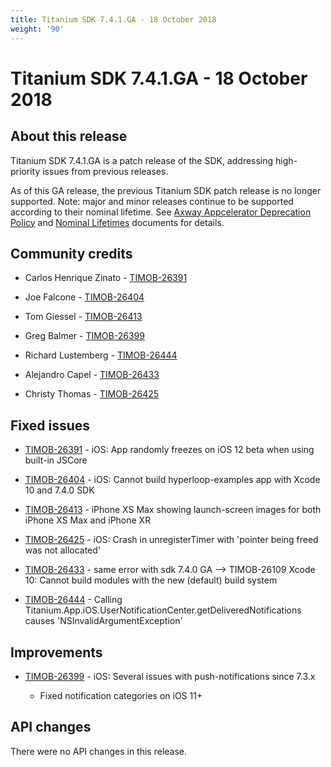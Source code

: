 ```yaml
---
title: Titanium SDK 7.4.1.GA - 18 October 2018
weight: '90'
---
```


# Titanium SDK 7.4.1.GA - 18 October 2018

## About this release

Titanium SDK 7.4.1.GA is a patch release of the SDK, addressing high-priority issues from previous releases.

As of this GA release, the previous Titanium SDK patch release is no longer supported. Note: major and minor releases continue to be supported according to their nominal lifetime. See [Axway Appcelerator Deprecation Policy](/guide/AMPLIFY_Appcelerator_Services_Overview/Axway_Appcelerator_Deprecation_Policy/) and [Nominal Lifetimes](/guide/AMPLIFY_Appcelerator_Services_Overview/Axway_Appcelerator_Product_Lifecycle/#nominal-lifetimes) documents for details.

## Community credits

* Carlos Henrique Zinato - [TIMOB-26391](https://jira.appcelerator.org/browse/TIMOB-26391)

* Joe Falcone - [TIMOB-26404](https://jira.appcelerator.org/browse/TIMOB-26404)

* Tom Giessel - [TIMOB-26413](https://jira.appcelerator.org/browse/TIMOB-26413)

* Greg Balmer - [TIMOB-26399](https://jira.appcelerator.org/browse/TIMOB-26399)

* Richard Lustemberg - [TIMOB-26444](https://jira.appcelerator.org/browse/TIMOB-26444)

* Alejandro Capel - [TIMOB-26433](https://jira.appcelerator.org/browse/TIMOB-26433)

* Christy Thomas - [TIMOB-26425](https://jira.appcelerator.org/browse/TIMOB-26425)

## Fixed issues

* [TIMOB-26391](https://jira.appcelerator.org/browse/TIMOB-26391) - iOS: App randomly freezes on iOS 12 beta when using built-in JSCore

* [TIMOB-26404](https://jira.appcelerator.org/browse/TIMOB-26404) - iOS: Cannot build hyperloop-examples app with Xcode 10 and 7.4.0 SDK

* [TIMOB-26413](https://jira.appcelerator.org/browse/TIMOB-26413) - iPhone XS Max showing launch-screen images for both iPhone XS Max and iPhone XR

* [TIMOB-26425](https://jira.appcelerator.org/browse/TIMOB-26425) - iOS: Crash in unregisterTimer with 'pointer being freed was not allocated'

* [TIMOB-26433](https://jira.appcelerator.org/browse/TIMOB-26433) - same error with sdk 7.4.0 GA --> TIMOB-26109 Xcode 10: Cannot build modules with the new (default) build system

* [TIMOB-26444](https://jira.appcelerator.org/browse/TIMOB-26444) - Calling Titanium.App.iOS.UserNotificationCenter.getDeliveredNotifications causes 'NSInvalidArgumentException'

## Improvements

* [TIMOB-26399](https://jira.appcelerator.org/browse/TIMOB-26399) - iOS: Several issues with push-notifications since 7.3.x

    * Fixed notification categories on iOS 11+

## API changes

There were no API changes in this release.
